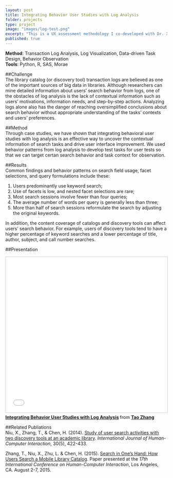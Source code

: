 ```yaml
---
layout: post
title: Integrating Behavior User Studies with Log Analysis
folder: projects
type: project
image: "images/log-test.png"
excerpt: "This is a UX assessment methodology I co-developed with Dr. Xi Niu at University of North Carolina at Charlotte. We have conducted several case studies and showed that integrating behavioral user studies with log analysis (i.e., http server logs) is an effective way to uncover the contextual information of search tasks."
published: true
---
```



**Method**: Transaction Log Analysis, Log Visualization, Data-driven Task Design, Behavior Observation      
**Tools**: Python, R, SAS, Morae

##Challenge  
The library catalog (or discovery tool) transaction logs are believed as one of the important sources of big data in libraries. Although researchers can mine detailed information about users’ search behavior from logs, one of the obstacles of log analysis is the lack of contextual information such as users’ motivations, information needs, and step-by-step actions. Analyzing logs alone also has the danger of reaching oversimplified conclusions about search behavior without appropriate understanding of the tasks’ contexts and users’ preferences.

##Method  
Through case studies, we have shown that integrating behavioral user studies with log analysis is an effective way to uncover the contextual information of search tasks and drive user interface improvement. We used behavior patterns from log analysis to develop test tasks for user tests so that we can target certan search behavior and task context for observation. 

##Results  
Common findings and behavior patterns on search field usage, facet selections, and query formulations include these: 

1. Users predominantly use keyword search; 
2. Use of facets is low, and nested facet selections are rare;
3. Most search sessions involve fewer than four queries;
4. The average number of words per query is generally less than three;
5. More than half of search sessions reformulate the search by adjusting the original keywords. 

In addition, the content coverage of catalogs and discovery tools can affect users’ search behavior. For example, users of discovery tools tend to have a higher percentage of keyword searches and a lower percentage of title, author, subject, and call number searches. 

##Presentation   
<iframe src="//www.slideshare.net/slideshow/embed_code/key/fXlPFCswa5AvvK" width="595" height="485" frameborder="0" marginwidth="0" marginheight="0" scrolling="no" style="border:1px solid #CCC; border-width:1px; margin-bottom:5px; max-width: 100%;" allowfullscreen> </iframe> <div style="margin-bottom:5px"> <strong> <a href="//www.slideshare.net/jimmie/integrating-behavior-user-studies-with-log-analysis" title="Integrating Behavior User Studies with Log Analysis" target="_blank">Integrating Behavior User Studies with Log Analysis</a> </strong> from <strong><a href="//www.slideshare.net/jimmie" target="_blank">Tao Zhang</a></strong> </div>

##Related Publiations  
Niu, X., Zhang, T., & Chen, H. (2014). [Study of user search activities with two discovery tools at an academic library](http://www.tandfonline.com/doi/abs/10.1080/10447318.2013.873281). *International Journal of Human-Computer Interaction*, 30(5), 422-433.

Zhang, T., Niu, X., Zhu, L. & Chen, H. (2015). [Search in One’s Hand: How Users Search a Mobile Library Catalog](http://link.springer.com/chapter/10.1007/978-3-319-20612-7_24). Paper presented at the *17th International Conference on Human-Computer Interaction*, Los Angeles, CA. August 2-7, 2015.
